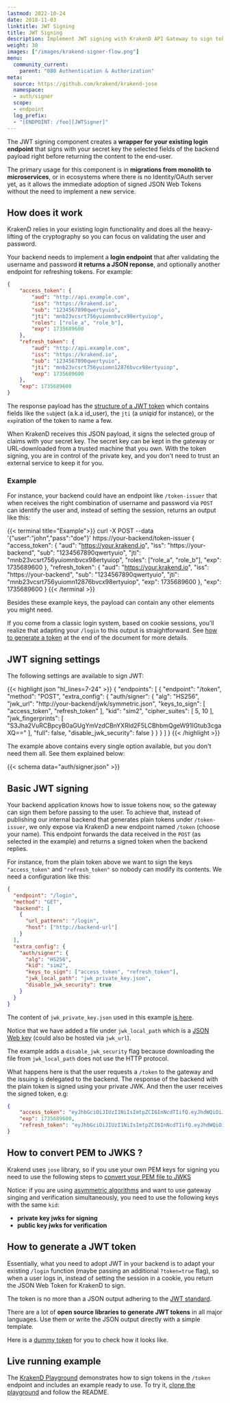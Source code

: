 ```yaml
---
lastmod: 2022-10-24
date: 2018-11-03
linktitle: JWT Signing
title: JWT Signing
description: Implement JWT signing with KrakenD API Gateway to sign token payloads and secure your APIs
weight: 30
images: ["/images/krakend-signer-flow.png"]
menu:
  community_current:
    parent: "080 Authentication & Authorization"
meta:
  source: https://github.com/krakend/krakend-jose
  namespace:
  - auth/signer
  scope:
  - endpoint
  log_prefix:
  - "[ENDPOINT: /foo][JWTSigner]"
---
```


The JWT signing component creates a **wrapper for your existing login endpoint** that signs with your secret key the selected fields of the backend payload right before returning the content to the end-user.

The primary usage for this component is in **migrations from monolith to microservices**, or in ecosystems where there is no Identity/OAuth server yet, as it allows the immediate adoption of signed JSON Web Tokens without the need to implement a new service.

## How does it work
KrakenD relies in your existing login functionality and does all the heavy-lifting of the cryptography so you can focus on validating the user and password.

Your backend needs to implement a **login endpoint** that after validating the username and password **it returns a JSON reponse**, and optionally another endpoint for refreshing tokens. For example:

```json
{
    "access_token": {
        "aud": "http://api.example.com",
        "iss": "https://krakend.io",
        "sub": "1234567890qwertyuio",
        "jti": "mnb23vcsrt756yuiomnbvcx98ertyuiop",
        "roles": ["role_a", "role_b"],
        "exp": 1735689600
    },
    "refresh_token": {
        "aud": "http://api.example.com",
        "iss": "https://krakend.io",
        "sub": "1234567890qwertyuio",
        "jti": "mnb23vcsrt756yuiomn12876bvcx98ertyuiop",
        "exp": 1735689600
    },
    "exp": 1735689600
}
```

The response payload has the [structure of a JWT token](https://www.rfc-editor.org/rfc/rfc7519#section-4.1) which contains fields like the `sub`ject (a.k.a id_user), the `jti` (a *uniqid* for instance), or the `exp`iration of the token to name a few.

When KrakenD receives this JSON payload, it signs the selected group of claims with your secret key. The secret key can be kept in the gateway or URL-downloaded from a trusted machine that you own. With the token signing, you are in control of the private key, and you don't need to trust an external service to keep it for you.

### Example
For instance, your backend could have an endpoint like `/token-issuer` that when receives the right combination of username and password via `POST` can identify the user and, instead of setting the session, returns an output like this:

{{< terminal title="Example">}}
curl -X POST --data '{"user":"john","pass":"doe"}' https://your-backend/token-issuer
{
    "access_token": {
        "aud": "https://your.krakend.io",
        "iss": "https://your-backend",
        "sub": "1234567890qwertyuio",
        "jti": "mnb23vcsrt756yuiomnbvcx98ertyuiop",
        "roles": ["role_a", "role_b"],
        "exp": 1735689600
    },
    "refresh_token": {
        "aud": "https://your.krakend.io",
        "iss": "https://your-backend",
        "sub": "1234567890qwertyuio",
        "jti": "mnb23vcsrt756yuiomn12876bvcx98ertyuiop",
        "exp": 1735689600
    },
    "exp": 1735689600
}
{{< /terminal >}}


Besides these example keys, the payload can contain any other elements you might need.

If you come from a classic login system, based on cookie sessions, you'll realize that adapting your `/login` to this output is straightforward. See [how to generate a token](#how-to-generate-a-jwt-token) at the end of the document for more details.


## JWT signing settings
The following settings are available to sign JWT:

{{< highlight json "hl_lines=7-24" >}}
{
  "endpoints": [
    {
      "endpoint": "/token",
      "method": "POST",
      "extra_config": {
        "auth/signer": {
          "alg": "HS256",
          "jwk_url": "http://your-backend/jwk/symmetric.json",
          "keys_to_sign": [
            "access_token",
            "refresh_token"
          ],
          "kid": "sim2",
          "cipher_suites": [
            5,
            10
          ],
          "jwk_fingerprints": [
            "S3Jha2VuRCBpcyB0aGUgYmVzdCBnYXRld2F5LCBhbmQgeW91IGtub3cgaXQ=="
          ],
          "full": false,
          "disable_jwk_security": false
        }
      }
    }
  ]
}
{{< /highlight >}}

The example above contains every single option available, but you don't need them all. See them explained below:

{{< schema data="auth/signer.json" >}}

## Basic JWT signing
Your backend application knows how to issue tokens now, so the gateway can sign them before passing to the user. To achieve that, instead of publishing our internal backend that generates plain tokens under `/token-issuer`, we only expose via KrakenD a new endpoint named `/token` (choose your name). This endpoint forwards the data received in the `POST` (as selected in the example) and returns a signed token when the backend replies.

For instance, from the plain token above we want to sign the keys `"access_token"` and `"refresh_token"` so nobody can modify its contents. We need a configuration like this:

```json
{
  "endpoint": "/login",
  "method": "GET",
  "backend": [
    {
      "url_pattern": "/login",
      "host": ["http://backend-url"]
    }
  ],
  "extra_config": {
    "auth/signer": {
      "alg": "HS256",
      "kid": "sim2",
      "keys_to_sign": ["access_token", "refresh_token"],
      "jwk_local_path": "jwk_private_key.json",
      "disable_jwk_security": true
    }
  }
}
```

The content of `jwk_private_key.json` used in this example [is here](https://github.com/krakend/playground-community/blob/master/data/jwk/symmetric.json).


Notice that we have added a file under `jwk_local_path` which is a [JSON Web key](https://tools.ietf.org/html/rfc7517#appendix-C.1) (could also be hosted via `jwk_url`).

The example adds a `disable_jwk_security` flag because downloading the file from `jwk_local_path` does not use the HTTP protocol.


What happens here is that the user requests a `/token` to the gateway and the issuing is delegated to the backend. The response of the backend with the plain token is signed using your private JWK. And then the user receives the signed token, e.g:

```json
{
    "access_token": "eyJhbGciOiJIUzI1NiIsImtpZCI6InNcdTIifQ.eyJhdWQiOiJodHRwOi8vYXBpLmV4YW1wbGUuY29tIiwiZXhwIjoxNzM1Njg5NjAwLCJpf1MiOiJodHRwczovL2tyYWtlbmQuaW8iLCJqdGkiOiJtbmIyM3Zjf1J0NzU2eXVcd21uYnZjeDk4ZXJ0eXVcd3AiLCJyb2xlcyI6WyJyb2xlX2EiLCJyb2xlX2IiXSwif1ViIjoiMTIzNDU2Nzg5MHF3ZXJ0eXVcdyJ9.htgbhantGcv6zrN1i43Rl58q1sokh3lzuFgzfenI0Rk",
    "exp": 1735689600,
    "refresh_token": "eyJhbGciOiJIUzI1NiIsImtpZCI6InNcdTIifQ.eyJhdWQiOiJodHRwOi8vYXBpLmV4YW1wbGUuY29tIiwiZXhwIjoxNzM1Njg5NjAwLCJpf1MiOiJodHRwczovL2tyYWtlbmQuaW8iLCJqdGkiOiJtbmIyM3Zjf1J0NzU2eXVcd21uMTI4NzZidmN4OThlcnR5dWlvcCIsInN1YiI6IjEyMzQ1Njc4OTBxd2VydHl1aW8ifQ.4v36tuYHe4E9gCVO-_asuXfzSzoJdoR0NJfVQdVKidw"
}
```

## How to convert PEM to JWKS ?
Krakend uses `jose` library, so if you use your own PEM keys for signing you need to use the following steps to [convert your PEM file to JWKS](https://web3auth.io/docs/auth-provider-setup/byo-jwt-providers#how-to-convert-pem-to-jwks)

Notice: if you are using [asymmetric algorithms](https://auth0.com/blog/navigating-rs256-and-jwks) and want to use gateway singing and verification simultaneously, you need to use the following keys with the same `kid`:
-  **private key jwks for signing**
-  **public key jwks for verification**


## How to generate a JWT token
Essentially, what you need to adopt JWT in your backend is to adapt your existing `/login` function (maybe passing an additional `?token=true` flag), so when a user logs in, instead of setting the session in a cookie, you return the JSON Web Token for KrakenD to sign.

The token is no more than a JSON output adhering to the [JWT standard](https://tools.ietf.org/html/rfc7519).

There are a lot of **open source libraries to generate JWT tokens** in all major languages. Use them or write the JSON output directly with a simple template.

Here is a [dummy token](https://github.com/krakend/playground-community/blob/master/data/token.json) for you to check how it looks like.

## Live running example
The [KrakenD Playground](/docs/overview/playground/) demonstrates how to sign tokens in the `/token` endpoint and includes an example ready to use. To try it, [clone the playground](https://github.com/krakend/playground-community) and follow the README.
